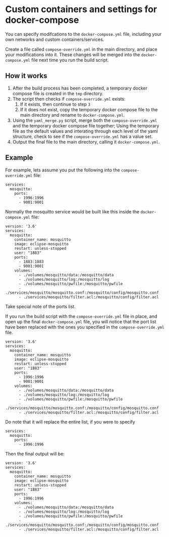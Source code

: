 # Custom containers and settings for docker-compose
You can specify modifcations to the `docker-compose.yml` file, including your own networks and custom containers/services.

Create a file called `compose-override.yml` in the main directory, and place your modifications into it. These changes will be merged into the `docker-compose.yml` file next time you run the build script.

## How it works
1. After the build process has been completed, a temporary docker compose file is created in the `tmp` directory.
2. The script then checks if `compose-override.yml` exists:
    1. If it exists, then continue to step `3`
    2. If it does not exist, copy the temporary docker compose file to the main directory and rename to `docker-compose.yml`.
3. Using the `yaml_merge.py` script, merge both the `compose-override.yml` and the temporary docker compose file together; Using the temporary file as the default values and interating through each level of the yaml structure, check to see if the `compose-override.yml` has a value set.
4. Output the final file to the main directory, calling it `docker-compose.yml`.

## Example
For example, lets assume you put the following into the `compose-override.yml` file:
```
services:
  mosquitto:
    ports:
      - 1996:1996
      - 9001:9001
```

Normally the mosquitto service would be built like this inside the `docker-compose.yml` file:
```
version: '3.6'
services:
  mosquitto:
    container_name: mosquitto
    image: eclipse-mosquitto
    restart: unless-stopped
    user: "1883"
    ports:
      - 1883:1883
      - 9001:9001
    volumes:
      - ./volumes/mosquitto/data:/mosquitto/data
      - ./volumes/mosquitto/log:/mosquitto/log
      - ./volumes/mosquitto/pwfile:/mosquitto/pwfile
      - ./services/mosquitto/mosquitto.conf:/mosquitto/config/mosquitto.conf
      - ./services/mosquitto/filter.acl:/mosquitto/config/filter.acl
```

Take special note of the ports list.

If you run the build script with the `compose-override.yml` file in place, and open up the final `docker-compose.yml` file, you will notice that the port list have been replaced with the ones you specified in the `compose-override.yml` file.
```
version: '3.6'
services:
  mosquitto:
    container_name: mosquitto
    image: eclipse-mosquitto
    restart: unless-stopped
    user: "1883"
    ports:
      - 1996:1996
      - 9001:9001
    volumes:
      - ./volumes/mosquitto/data:/mosquitto/data
      - ./volumes/mosquitto/log:/mosquitto/log
      - ./volumes/mosquitto/pwfile:/mosquitto/pwfile
      - ./services/mosquitto/mosquitto.conf:/mosquitto/config/mosquitto.conf
      - ./services/mosquitto/filter.acl:/mosquitto/config/filter.acl
```

Do note that it will replace the entire list, if you were to specify
```
services:
  mosquitto:
    ports:
      - 1996:1996
```

Then the final output will be:
```
version: '3.6'
services:
  mosquitto:
    container_name: mosquitto
    image: eclipse-mosquitto
    restart: unless-stopped
    user: "1883"
    ports:
      - 1996:1996
    volumes:
      - ./volumes/mosquitto/data:/mosquitto/data
      - ./volumes/mosquitto/log:/mosquitto/log
      - ./volumes/mosquitto/pwfile:/mosquitto/pwfile
      - ./services/mosquitto/mosquitto.conf:/mosquitto/config/mosquitto.conf
      - ./services/mosquitto/filter.acl:/mosquitto/config/filter.acl
```
